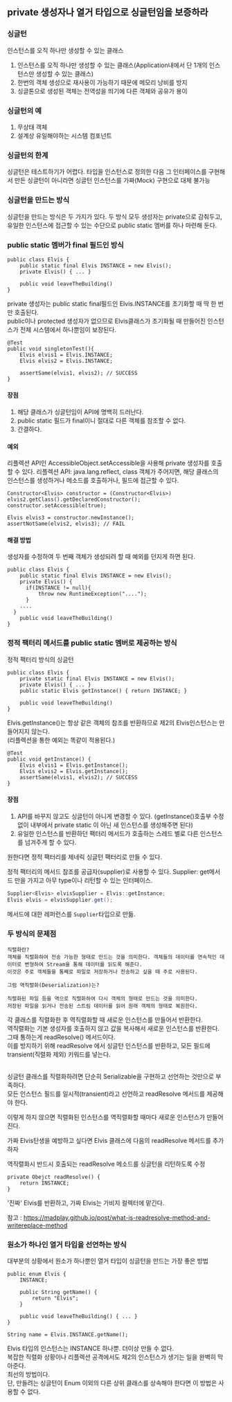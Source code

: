 ## private 생성자나 열거 타입으로 싱글턴임을 보증하라
### 싱글턴
인스턴스를 오직 하나만 생성할 수 있는 클래스

1. 인스턴스를 오직 하나만 생성할 수 있는 클래스(Application내에서 단 1개의 인스턴스만 생성할 수 있는 클래스)
2. 한번의 객체 생성으로 재사용이 가능하기 때문에 메모리 낭비를 방지
3. 싱글톤으로 생성된 객체는 전역성을 띄기에 다른 객체와 공유가 용이

### 싱글턴의 예
1. 무상태 객체
2. 설계상 유일해야하는 시스템 컴포넌트

### 싱글턴의 한계
싱글턴은 테스트하기가 어렵다.
타입을 인스턴스로 정의한 다음 그 인터페이스를 구현해서 만든 싱글턴이 아니라면 싱글턴 인스턴스를 가짜(Mock) 구현으로 대체 불가능

### 싱글턴을 만드는 방식
싱글턴을 만드는 방식은 두 가지가 있다. 두 방식 모두 생성자는 private으로 감춰두고,
유일한 인스턴스에 접근할 수 있는 수단으로 public static 멤버를 하나 마련해 둔다.

### public static 멤버가 final 필드인 방식
```
public class Elvis {
	public static final Elvis INSTANCE = new Elvis();
	private Elvis() { ... }

	public void leaveTheBuilding()
}
```
private 생성자는 public static final필드인 Elvis.INSTANCE를 초기화할 때 딱 한 번만 호출된다.<br>
public이나 protected 생성자가 없으므로 Elvis클래스가 초기화될 때 만들어진 인스턴스가 전체 시스템에서 하나뿐임이 보장된다.<br>
```
@Test
public void singletonTest(){
	Elvis elvis1 = Elvis.INSTANCE;
	Elvis elvis2 = Elvis.INSTANCE;

	assertSame(elvis1, elvis2); // SUCCESS 
}
  ```
#### 장점
1. 해당 클래스가 싱글턴임이 API에 명백히 드러난다.
2. public static 필드가 final이니 절대로 다른 객체를 참조할 수 없다.
3. 간결하다.
#### 예외
리플렉션 API인 AccessibleObject.setAccessible을 사용해 private 생성자를 호출할 수 있다.
리플렉션 API: java.lang.reflect, class 객체가 주어지면, 해당 클래스의 인스턴스를 생성하거나 메소드를 호출하거나, 필드에 접근할 수 있다.
```
Constructor<Elvis> constructor = (Constructor<Elvis>) elvis2.getClass().getDeclaredConstructor();
constructor.setAccessible(true);

Elvis elvis3 = constructor.newInstance();
assertNotSame(elvis2, elvis3); // FAIL
```

#### 해결 방법
생성자를 수정하여 두 번째 객체가 생성되려 할 때 예외를 던지게 하면 된다.
```
public class Elvis {
	public static final Elvis INSTANCE = new Elvis();
	private Elvis() {
	  if(INSTANCE != null){
		  throw new RuntimeException("....");
	  }
    ....
  }
	public void leaveTheBuilding()
}

```

### 정적 팩터리 메서드를 public static 멤버로 제공하는 방식
정적 팩터리 방식의 싱글턴
```
public class Elvis {
	private static final Elvis INSTANCE = new Elvis();
	private Elvis() { ... }
	public static Elvis getInstance() { return INSTANCE; }

	public void leaveTheBuilding()
}
```
Elvis.getInstance()는 항상 같은 객체의 참조를 반환하므로 제2의 Elvis인스턴스는 만들어지지 않는다.<br>
(리플렉션을 통한 예외는 똑같이 적용된다.)<br>
```
@Test
public void getInstance() {
	Elvis elvis1 = Elvis.getInstance();
	Elvis elvis2 = Elvis.getInstance();
	assertSame(elvis1, elvis2); // SUCCESS
}
```
#### 장점
1. API를 바꾸지 않고도 싱글턴이 아니게 변경할 수 있다.
(getInstance()호출부 수정 없이 내부에서 private static 이 아닌 새 인스턴스를 생성해주면 된다)
2. 유일한 인스턴스를 반환하던 팩터리 메서드가 호출하는 스레드 별로 다른 인스턴스를 넘겨주게 할 수 있다.

원한다면 정적 팩터리를 제네릭 싱글턴 팩터리로 만들 수 있다.

정적 팩터리의 메서드 참조를 공급자(supplier)로 사용할 수 있다.
Supplier: get메서드 만을 가지고 아무 type이나 리턴할 수 있는 인터페이스.

```java
Supplier<Elvis> elvisSupplier = Elvis::getInstance;
Elvis elvis = elvisSupplier.get();
```
메서드에 대한 레퍼런스를 `Supplier`타입으로 만듦.

### 두 방식의 문제점
```
직렬화란?
객체를 직렬화하여 전송 가능한 형태로 만드는 것을 의미한다. 객체들의 데이터를 연속적인 데이터로 변형하여 Stream을 통해 데이터를 읽도록 해준다.
이것은 주로 객체들을 통째로 파일로 저장하거나 전송하고 싶을 때 주로 사용된다.

그럼 역직렬화(Deserialization)는?

직렬화된 파일 등을 역으로 직렬화하여 다시 객체의 형태로 만드는 것을 의미한다. 
저장된 파일을 읽거나 전송된 스트림 데이터를 읽어 원래 객체의 형태로 복원한다.
```

각 클래스를 직렬화한 후 역직렬화할 때 새로운 인스턴스를 만들어서 반환한다.<br>
역직렬화는 기본 생성자를 호출하지 않고 값을 복사해서 새로운 인스턴스를 반환한다. 그때 통하는게 readResolve() 메서드이다.<br>
이를 방지하기 위해 readResolve 에서 싱글턴 인스턴스를 반환하고, 모든 필드에 transient(직렬화 제외) 키워드를 넣는다.<br><br>

싱글턴 클래스를 직렬화하려면 단순히 Serializable을 구현하고 선언하는 것만으로 부족하다.<br>
모든 인스턴스 필드를 일시적(transient)라고 선언하고 readResolve 메서드를 제공해야 한다.<br>

이렇게 하지 않으면 직렬화된 인스턴스를 역직렬화할 때마다 새로운 인스턴스가 만들어진다.<br>

가짜 Elvis탄생을 예방하고 싶다면 Elvis 클래스에 다음의 readResolve 메서드를 추가하자<br>

역직렬화시 반드시 호출되는 readResolve 메소드를 싱글턴을 리턴하도록 수정<br>

```
private Obejct readResolve() {
	return INSTANCE;
}
```
'진짜' Elvis를 반환하고, 가짜 Elvis는 가비지 컬렉터에 맡긴다.<br>

참고 : https://madplay.github.io/post/what-is-readresolve-method-and-writereplace-method



### 원소가 하나인 열거 타입을 선언하는 방식
대부분의 상황에서 원소가 하나뿐인 열거 타입이 싱글턴을 만드는 가장 좋은 방법<br>
```
public enum Elvis {
	INSTANCE; 
	
	public String getName() {
		return "Elvis";
	}

	public void leaveTheBuilding() { ... }
}
```
```
String name = Elvis.INSTANCE.getName();
```
Elvis 타입의 인스턴스는 INSTANCE 하나뿐. 더이상 만들 수 없다.<br>
복잡한 직렬화 상황이나 리플렉션 공격에서도 제2의 인스턴스가 생기는 일을 완벽히 막아준다.<br>
최선의 방법이다.<br>
단, 만들려는 싱글턴이 Enum 이외의 다른 상위 클래스를 상속해야 한다면 이 방법은 사용할 수 없다. <br>

